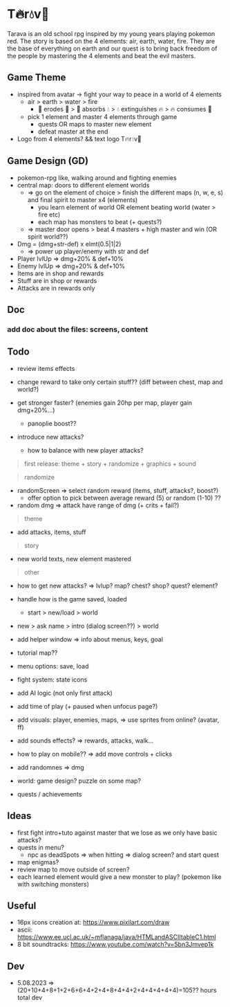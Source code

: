 # T🔥r💧v🍃

Tarava is an old school rpg inspired by my young years playing pokemon red. The story is based on the 4 elements: air, earth, water, fire. They are the base of everything on earth and our quest is to bring back freedom of the people by mastering the 4 elements and beat the evil masters.

## Game Theme

- inspired from avatar -> fight your way to peace in a world of 4 elements
  - air > earth > water > fire
    - 💨 erodes 🍃 > 🍃 absorbs 💧 > 💧 extinguishes 🔥 > 🔥 consumes 💨
  - pick 1 element and master 4 elements through game
    - quests OR maps to master new element
    - defeat master at the end
- Logo from 4 elements? && text logo T🔥r💧v🍃

## Game Design (GD)

- pokemon-rpg like, walking around and fighting enemies
- central map: doors to different element worlds
  - => go on the element of choice > finish the different maps (n, w, e, s) and final spirit to master x4 (elements)
    - you learn element of world OR element beating world (water > fire etc)
    - each map has monsters to beat (+ quests?)
  - => master door opens > beat 4 masters + high master and win (OR spirit world??)
- Dmg = (dmg+str-def) x elmt(0.5|1|2)
  - => power up player/enemy with str and def
- Player lvlUp => dmg+20% & def+10%
- Enemy lvlUp => dmg+20% & def+10%
- Items are in shop and rewards
- Stuff are in shop or rewards
- Attacks are in rewards only

## Doc

### add doc about the files: screens, content

## Todo

- review items effects

- change reward to take only certain stuff?? (diff between chest, map and world?)
- get stronger faster? (enemies gain 20hp per map, player gain dmg+20%...)
  - panoplie boost??
- introduce new attacks?
  - how to balance with new player attacks?

> first release: theme + story + randomize + graphics + sound

> randomize

- randomScreen => select random reward (items, stuff, attacks?, boost?)
  - offer option to pick between average reward (5) or random (1-10) ??
- random dmg => attack have range of dmg (+ crits + fail?)

> theme

- add attacks, items, stuff

> story

- new world texts, new element mastered

> other

- how to get new attacks? => lvlup? map? chest? shop? quest? element?

- handle how is the game saved, loaded
  - start > new/load > world
- new > ask name > intro (dialog screen??) > world

- add helper window => info about menus, keys, goal
- tutorial map??
- menu options: save, load
- fight system: state icons
- add AI logic (not only first attack)
- add time of play (+ paused when unfocus page?)

- add visuals: player, enemies, maps, => use sprites from online? (avatar, ff)
- add sounds effects? => rewards, attacks, walk...
- how to play on mobile?? => add move controls + clicks

- add randomnes => dmg
- world: game design? puzzle on some map?
- quests / achievements

## Ideas

- first fight intro+tuto against master that we lose as we only have basic attacks?
- quests in menu?
  - npc as deadSpots => when hitting => dialog screen? and start quest
- map enigmas?
- review map to move outside of screen?
- each learned element would give a new monster to play? (pokemon like with switching monsters)

## Useful

- 16px icons creation at: https://www.pixilart.com/draw
- ascii: https://www.ee.ucl.ac.uk/~mflanaga/java/HTMLandASCIItableC1.html
- 8 bit soundtracks: https://www.youtube.com/watch?v=5bn3Jmvep1k

## Dev

- 5.08.2023 => (20+10+4+8+1+2+6+6+4+2+4+8+4+4+2+4+4+4+4+4)=105?? hours total dev
